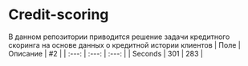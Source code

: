 # Credit-scoring
В данном репозитории приводится решение задачи кредитного скоринга на основе данных о кредитной истории клиентов
| Поле | Описание    | #2    |
| :---:   | :---: | :---: |
| Seconds | 301   | 283   |
